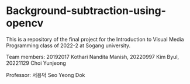 # Background-subtraction-using-opencv
This is a repository of the final project for the Introduction to Visual Media Programming class of 2022-2 at Sogang university.

Team members: 20192017 Kothari Nandita Manish, 20220997 Kim Byul, 20221129 Choi Yunjeong

Professor: 서용덕 Seo Yeong Dok
